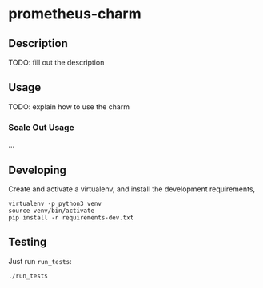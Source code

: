 # prometheus-charm

## Description

TODO: fill out the description

## Usage

TODO: explain how to use the charm

### Scale Out Usage

...

## Developing

Create and activate a virtualenv,
and install the development requirements,

    virtualenv -p python3 venv
    source venv/bin/activate
    pip install -r requirements-dev.txt

## Testing

Just run `run_tests`:

    ./run_tests
